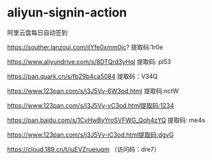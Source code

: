 # aliyun-signin-action
阿里云盘每日自动签到

https://souther.lanzouj.com/iIYfe0xmm0jc? 提取码:1r0e

https://www.aliyundrive.com/s/8DTQrd3yHqj 提取码: pl53

https://pan.quark.cn/s/fb29b4ca5084 提取码：V34Q

https://www.123pan.com/s/j3J5Vv-6W3od.html 提取码:nctW

https://www.123pan.com/s/j3J5Vv-vC3od.html提取码:1234

https://pan.baidu.com/s/1CvHwByYroSVFWG_Qoh4zYQ 提取码: me4s 

https://www.123pan.com/s/j3J5Vv-iC3od.html提取码:dgvG

https://cloud.189.cn/t/iuEVZrueiuqm （访问码：dre7）
